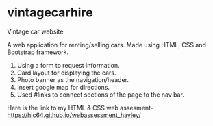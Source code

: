 # vintagecarhire
Vintage car website

A web application for renting/selling cars. 
Made using HTML, CSS and Bootstrap framework. 

1. Using a form to request information.
2. Card layout for displaying the cars. 
3. Photo banner as the navigation/header.
4. Insert google map for directions.   
5. Used #links to connect sections of the page to the nav bar. 


Here is the link to my HTML & CSS web assesment- https://hlc64.github.io/webassessment_hayley/
